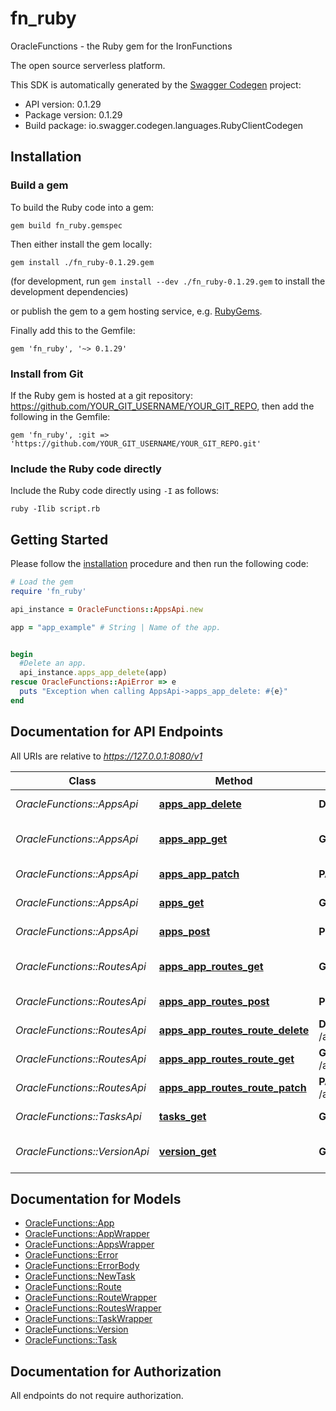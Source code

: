 # fn_ruby

OracleFunctions - the Ruby gem for the IronFunctions

The open source serverless platform.

This SDK is automatically generated by the [Swagger Codegen](https://github.com/swagger-api/swagger-codegen) project:

- API version: 0.1.29
- Package version: 0.1.29
- Build package: io.swagger.codegen.languages.RubyClientCodegen

## Installation

### Build a gem

To build the Ruby code into a gem:

```shell
gem build fn_ruby.gemspec
```

Then either install the gem locally:

```shell
gem install ./fn_ruby-0.1.29.gem
```
(for development, run `gem install --dev ./fn_ruby-0.1.29.gem` to install the development dependencies)

or publish the gem to a gem hosting service, e.g. [RubyGems](https://rubygems.org/).

Finally add this to the Gemfile:

    gem 'fn_ruby', '~> 0.1.29'

### Install from Git

If the Ruby gem is hosted at a git repository: https://github.com/YOUR_GIT_USERNAME/YOUR_GIT_REPO, then add the following in the Gemfile:

    gem 'fn_ruby', :git => 'https://github.com/YOUR_GIT_USERNAME/YOUR_GIT_REPO.git'

### Include the Ruby code directly

Include the Ruby code directly using `-I` as follows:

```shell
ruby -Ilib script.rb
```

## Getting Started

Please follow the [installation](#installation) procedure and then run the following code:
```ruby
# Load the gem
require 'fn_ruby'

api_instance = OracleFunctions::AppsApi.new

app = "app_example" # String | Name of the app.


begin
  #Delete an app.
  api_instance.apps_app_delete(app)
rescue OracleFunctions::ApiError => e
  puts "Exception when calling AppsApi->apps_app_delete: #{e}"
end

```

## Documentation for API Endpoints

All URIs are relative to *https://127.0.0.1:8080/v1*

Class | Method | HTTP request | Description
------------ | ------------- | ------------- | -------------
*OracleFunctions::AppsApi* | [**apps_app_delete**](docs/AppsApi.md#apps_app_delete) | **DELETE** /apps/{app} | Delete an app.
*OracleFunctions::AppsApi* | [**apps_app_get**](docs/AppsApi.md#apps_app_get) | **GET** /apps/{app} | Get information for a app.
*OracleFunctions::AppsApi* | [**apps_app_patch**](docs/AppsApi.md#apps_app_patch) | **PATCH** /apps/{app} | Updates an app.
*OracleFunctions::AppsApi* | [**apps_get**](docs/AppsApi.md#apps_get) | **GET** /apps | Get all app names.
*OracleFunctions::AppsApi* | [**apps_post**](docs/AppsApi.md#apps_post) | **POST** /apps | Post new app
*OracleFunctions::RoutesApi* | [**apps_app_routes_get**](docs/RoutesApi.md#apps_app_routes_get) | **GET** /apps/{app}/routes | Get route list by app name.
*OracleFunctions::RoutesApi* | [**apps_app_routes_post**](docs/RoutesApi.md#apps_app_routes_post) | **POST** /apps/{app}/routes | Create new Route
*OracleFunctions::RoutesApi* | [**apps_app_routes_route_delete**](docs/RoutesApi.md#apps_app_routes_route_delete) | **DELETE** /apps/{app}/routes/{route} | Deletes the route
*OracleFunctions::RoutesApi* | [**apps_app_routes_route_get**](docs/RoutesApi.md#apps_app_routes_route_get) | **GET** /apps/{app}/routes/{route} | Gets route by name
*OracleFunctions::RoutesApi* | [**apps_app_routes_route_patch**](docs/RoutesApi.md#apps_app_routes_route_patch) | **PATCH** /apps/{app}/routes/{route} | Update a Route
*OracleFunctions::TasksApi* | [**tasks_get**](docs/TasksApi.md#tasks_get) | **GET** /tasks | Get next task.
*OracleFunctions::VersionApi* | [**version_get**](docs/VersionApi.md#version_get) | **GET** /version | Get daemon version.


## Documentation for Models

 - [OracleFunctions::App](docs/App.md)
 - [OracleFunctions::AppWrapper](docs/AppWrapper.md)
 - [OracleFunctions::AppsWrapper](docs/AppsWrapper.md)
 - [OracleFunctions::Error](docs/Error.md)
 - [OracleFunctions::ErrorBody](docs/ErrorBody.md)
 - [OracleFunctions::NewTask](docs/NewTask.md)
 - [OracleFunctions::Route](docs/Route.md)
 - [OracleFunctions::RouteWrapper](docs/RouteWrapper.md)
 - [OracleFunctions::RoutesWrapper](docs/RoutesWrapper.md)
 - [OracleFunctions::TaskWrapper](docs/TaskWrapper.md)
 - [OracleFunctions::Version](docs/Version.md)
 - [OracleFunctions::Task](docs/Task.md)


## Documentation for Authorization

 All endpoints do not require authorization.

